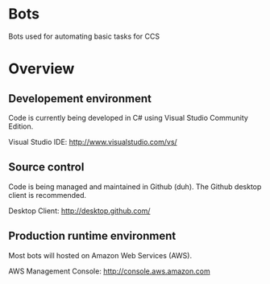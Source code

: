 # Bots
Bots used for automating basic tasks for CCS

#  Overview

## Developement environment
Code is currently being developed in C# using Visual Studio Community Edition.

Visual Studio IDE:  http://www.visualstudio.com/vs/

## Source control
Code is being managed and maintained in Github (duh).  The Github desktop client is recommended.

Desktop Client:  http://desktop.github.com/

## Production runtime environment
Most bots will hosted on Amazon Web Services (AWS).

AWS Management Console:  http://console.aws.amazon.com





